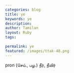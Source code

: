 ```yaml
---
categories: blog
title: ye
keywords: ye
description: 
author: Tamilan
layout: Ruby
tags: 
 
permalink: ye
featured: /images/ttak-48.png
---
```

  
pron (செய்., பழ.) நீர், நீவிர்  
